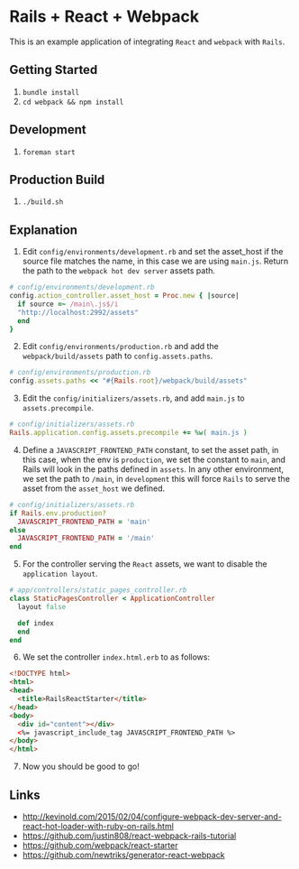 # Rails + React + Webpack

This is an example application of integrating `React` and `webpack` with `Rails`.

## Getting Started

1. `bundle install`
2. `cd webpack && npm install`

## Development

1. `foreman start`

## Production Build

1. `./build.sh`

## Explanation

1. Edit `config/environments/development.rb` and set the asset_host if the source file matches the name, in this case we are using `main.js`. Return the path to the `webpack hot dev server` assets path.

```ruby
# config/environments/development.rb
config.action_controller.asset_host = Proc.new { |source|
  if source =~ /main\.js$/i
  "http://localhost:2992/assets"
  end
}
```

2. Edit `config/environments/production.rb` and add the `webpack/build/assets` path to `config.assets.paths`.

```ruby
# config/environments/production.rb
config.assets.paths << "#{Rails.root}/webpack/build/assets"
```

3. Edit the `config/initializers/assets.rb`, and add `main.js` to `assets.precompile`.

```ruby
# config/initializers/assets.rb
Rails.application.config.assets.precompile += %w( main.js )
```

4. Define a `JAVASCRIPT_FRONTEND_PATH` constant, to set the asset path, in this case, when the env is `production`, we set the constant to `main`, and Rails will look in the paths defined in `assets`. In any other environment, we set the path to `/main`, in `development` this will force `Rails` to serve the asset from the `asset_host` we defined.


```ruby
# config/initializers/assets.rb
if Rails.env.production?
  JAVASCRIPT_FRONTEND_PATH = 'main'
else
  JAVASCRIPT_FRONTEND_PATH = '/main'
end
```

5. For the controller serving the `React` assets, we want to disable the `application layout`.

```ruby
# app/controllers/static_pages_controller.rb
class StaticPagesController < ApplicationController
  layout false

  def index
  end
end
```

6. We set the controller `index.html.erb` to as follows:

```html
<!DOCTYPE html>
<html>
<head>
  <title>RailsReactStarter</title>
</head>
<body>
  <div id="content"></div>
  <%= javascript_include_tag JAVASCRIPT_FRONTEND_PATH %>
</body>
</html>
```

7. Now you should be good to go!

## Links

- http://kevinold.com/2015/02/04/configure-webpack-dev-server-and-react-hot-loader-with-ruby-on-rails.html
- https://github.com/justin808/react-webpack-rails-tutorial
- https://github.com/webpack/react-starter
- https://github.com/newtriks/generator-react-webpack
